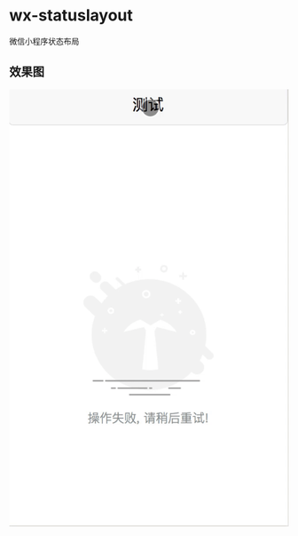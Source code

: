 # wx-statuslayout
微信小程序状态布局

## 效果图

![Aaron Swartz](https://raw.githubusercontent.com/ZzjBeatYou/wx-statuslayout/e51a6efa4f0185d429fceee3be11937ffaadded0/preview/preview.gif)
